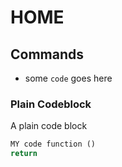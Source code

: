 # HOME

## Commands

* some `code` goes here

### Plain Codeblock

A plain code block

``` py linenums="1"
MY code function ()
return
```